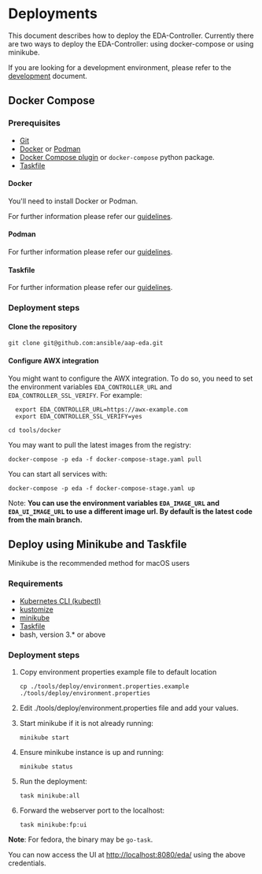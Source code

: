 # Deployments

This document describes how to deploy the EDA-Controller.
Currently there are two ways to deploy the EDA-Controller: using docker-compose or using minikube.

If you are looking for a development environment, please refer to the [development](development.md) document.

## Docker Compose

### Prerequisites

* [Git](https://git-scm.com/)
* [Docker](https://www.docker.com/) or [Podman](https://podman.io/)
* [Docker Compose plugin](https://docs.docker.com/compose/) or `docker-compose` python package.
* [Taskfile](https://taskfile.dev/)

#### Docker

You'll need to install Docker or Podman.

For further information please refer our [guidelines](development.md#Docker).

#### Podman

For further information please refer our [guidelines](development.md#Podman).

#### Taskfile

For further information please refer our [guidelines](development.md#Taskfile).

### Deployment steps

#### Clone the repository

```shell
git clone git@github.com:ansible/aap-eda.git
```

#### Configure AWX integration

You might want to configure the AWX integration. To do so, you need to set the environment variables `EDA_CONTROLLER_URL` and `EDA_CONTROLLER_SSL_VERIFY`. For example:

```shell
  export EDA_CONTROLLER_URL=https://awx-example.com
  export EDA_CONTROLLER_SSL_VERIFY=yes
```

```shell
cd tools/docker
```

You may want to pull the latest images from the registry:

```shell
docker-compose -p eda -f docker-compose-stage.yaml pull
```

You can start all services with:

```shell
docker-compose -p eda -f docker-compose-stage.yaml up
```

Note: **You can use the environment variables `EDA_IMAGE_URL` and `EDA_UI_IMAGE_URL` to use a different image url. By default is the latest code from the main branch.**

## Deploy using Minikube and Taskfile

Minikube is the recommended method for macOS users

### Requirements

* [Kubernetes CLI (kubectl)](https://kubernetes.io/docs/tasks/tools/install-kubectl-linux/)
* [kustomize](https://kubectl.docs.kubernetes.io/installation/kustomize/)
* [minikube](https://minikube.sigs.k8s.io/docs/start/)
* [Taskfile](https://taskfile.dev/installation/#binary)
* bash, version 3.* or above

### Deployment steps

1. Copy environment properties example file to default location

   ```shell
   cp ./tools/deploy/environment.properties.example ./tools/deploy/environment.properties
   ```

2. Edit ./tools/deploy/environment.properties file and add your values.

3. Start minikube if it is not already running:

   ```shell
   minikube start
   ```

4. Ensure minikube instance is up and running:

   ```shell
   minikube status
   ```

5. Run the deployment:

   ```shell
   task minikube:all
   ```

6. Forward the webserver port to the localhost:

   ```shell
   task minikube:fp:ui
   ```

**Note**: For fedora, the binary may be `go-task`.

You can now access the UI at <http://localhost:8080/eda/> using the above credentials.
